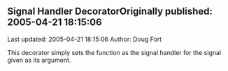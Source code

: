 ## Signal Handler DecoratorOriginally published: 2005-04-21 18:15:06 
Last updated: 2005-04-21 18:15:06 
Author: Doug Fort 
 
This decorator simply sets the function as the signal handler for the signal given as its argument.